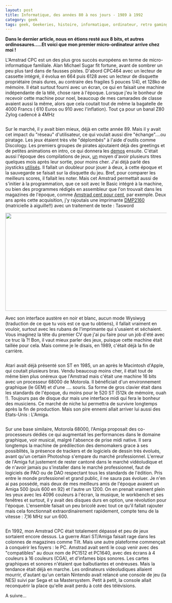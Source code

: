 ```yaml
---
layout: post
title: Informatique, des années 80 à nos jours - 1989 à 1992
category: geek
tags: geek, Geekeries, histoire, informatique, ordinateur, retro gaming, 1980s, 1990s
---
```

**Dans le dernier article, nous en étions resté aux 8 bits, et autres ordinosaures.....Et voici que mon premier micro-ordinateur arrive chez moi !**

L'Amstrad CPC est un des plus gros succès européens en terme de micro-informatique familiale. Alan Michael Sugar fit fortune, avant de sombrer un peu plus tard dans de fausses pistes. D'abord CPC464 avec un lecteur de cassette intégré, il évolua en 664 puis 6128 avec un lecteur de disquette propriétaire (mais dures, au contraire des fragiles 5 pouces 1/4), et 128ko de mémoire. Il était surtout fourni avec un écran, ce qui en faisait une machine indépendante de la télé, chose rare à l'époque. Lorsque j'eu le bonheur de recevoir cette machine pour noel, beaucoup de mes camarades de classe avaient aussi la même, alors que cela coutait tout de même la bagatelle de 4000 Francs ( 610 Euros ou 910 avec l'inflation). Tout ça pour un banal Z80 Zylog cadencé à 4MHz

<img class="alignnone" src="https://upload.wikimedia.org/wikipedia/commons/4/45/Amstrad_CPC_6128.jpg" alt="" />

Sur le marché, il y avait bien mieux, déjà en cette année 89. Mais il y avait cet impact du "réseau" d'utilisateur, ce qui voulait aussi dire "échange"....ou piratage. Les jeux étaient très vite "déplombés" à l'aide d'outils comme Discology. Les premiers groupes de pirates ajoutaient déjà des greetings et de petites animations en intro, ce qui donnera les <span style="text-decoration:underline;"><a href="https://cheziceman.wordpress.com/2016/01/28/la-scene-demo-future-crew/">demos</a></span> ensuite. C'était aussi l'époque des compilations de jeux, <span style="text-decoration:underline;">un</span> moyen d'avoir plusieurs titres quelques mois après leur sortie, pour moins cher. J'ai déjà parlé des joysticks <a href="https://cheziceman.wordpress.com/2015/09/26/retro-geek-le-joystick-episode-1/"><span style="text-decoration:underline;">utilisé</span>s</a>. Il fallait un doubleur pour jouer à deux, à cette époque et la sauvegarde se faisait sur la disquette du jeu. Bref, pour comparer les meilleurs scores, il fallait les noter. Mais cet Amstrad permettait aussi de s'initier à la programmation, que ce soit avec le Basic intégré à la machine, ou bien des programmes rédigés en assembleur que l'on trouvait dans les magazines de l'époque, comme <a href="http://www.abandonware-magazines.org/affiche_mag.php?mag=23">Amstrad cent pour cent</a>, par exemple. Deux ans après cette acquisition, j'y rajoutais une imprimante <span style="text-decoration:underline;"><a href="http://cpcrulez.fr/hardware-imprimante-amstrad_dmp_2160_ACPC.htm">DMP2160</a></span> (matricielle à aiguille!!) avec un traitement de texte : Tasword

<img src="http://cpcrulez.fr/img/z1337.jpg" alt="" width="576" height="305" />

Avec son interface austère en noir et blanc, aucun mode Wysiwyg (traduction de ce que tu vois est ce que tu obtiens), il fallait vraiment en vouloir, surtout avec les rubans de l'imprimante qui s'usaient et séchaient. Vous imaginez la tête du premier CV que j'ai pu faire pour un job d'été avec ce truc là ?! Bon, il vaut mieux parler des jeux, puisque cette machine était taillée pour cela. Mais comme je le disais, en 1989, c'était déjà la fin de carrière.

<img class="alignnone" src="https://upload.wikimedia.org/wikipedia/commons/3/39/Atari_1040STf.jpg" alt="" />

Atari avait déjà présenté son ST en 1985, un an après le Macintosh d'Apple, qui coutait plusieurs bras. Vendu beaucoup moins cher, il était tout de même bien plus onéreux que l'Amstrad mais c'était une machine 16 bits avec un processeur 68000 de Motorola. Il bénéficiait d'un environnement graphique (le GEM) et d'une .... souris. Sa forme de gros clavier était dans les standards de l'époque, du moins pour le 520 ST (512k de mémoire, ouah !). Toujours pas de disque dur mais une interface midi qui fera le bonheur des musiciens. Ce marché de niche lui permettra de survivre longtemps après la fin de production. Mais son pire ennemi allait arriver lui aussi des Etats-Unis : L'Amiga.

<img class="alignnone" src="https://upload.wikimedia.org/wikipedia/commons/1/19/Amiga_600.jpg" alt="" />

Sur une base similaire, Motorola 68000, l'Amiga proposait des co-processeurs dédiés ce qui augmentait les performances dans le domaine graphique, voir musical, malgré l'absence de prise midi native. Il sera longtemps la machine de prédilection des demomakers grace à ses possiblités, la présence de trackers et de logiciels de dessin très évolués, avant qu'un certain Photoshop s'empare du marché professionnel. L'erreur de l'Amiga fut justement de rester cantoné dans le marché vidéoludique et de n'avoir jamais pu s'installer dans le marché professionnel, faut de logiciels de PAO ou de DAO respectant tous les standards de l'édition. Pris entre le monde professionel et grand public, il ne saura pas évoluer. Je n'en ai pas possédé, mais deux de mes meilleurs amis de l'époque avaient un Amiga 500 (puis 600 en 92) et l'autre un 1200. On en prenait vraiment plein les yeux avec les 4096 couleurs à l'écran, la musique, le workbench et ses fenêtres et surtout, il y avait des disques durs en option, une révolution pour l'époque. L'ensemble faisait un peu bricolé avec tout ce qu'il fallait rajouter mais cela fonctionnait extraordinairement rapidement, compte tenu de la vitesse : 7,16 MHz sur un 600.

<img class="alignnone" src="https://upload.wikimedia.org/wikipedia/commons/thumb/f/f6/Schneider_Amstrad_PC_1512_DD_White_BG.jpg/800px-Schneider_Amstrad_PC_1512_DD_White_BG.jpg" alt="" />

En 1992, mon Amstrad CPC était totalement dépassé et peu de jeux sortaient encore dessus. La guerre Atari ST/Amiga faisait rage dans les colonnes de magazines comme Tilt. Mais une autre plateforme commençait à conquérir les foyers : le PC. Amstrad avait senti le coup venir avec des "compatibles" au doux nom de PC1512 et PC1640, avec des écrans à 4 couleurs à 16 couleurs (CGA), et d'infames bips sonores. Les cartes graphiques et sonores n'étaient que balbutiantes et onéreuses. Mais la tendance était déjà en marche. Les ordinateurs videoludiques allaient mourrir, d'autant qu'un certain Nintendo avait relancé une console de jeu (la NES) suivi par Sega et sa Mastersystem. Petit à petit, la console allait reconquérir la place qu'elle avait perdu à coté des télévisions.

A suivre...

